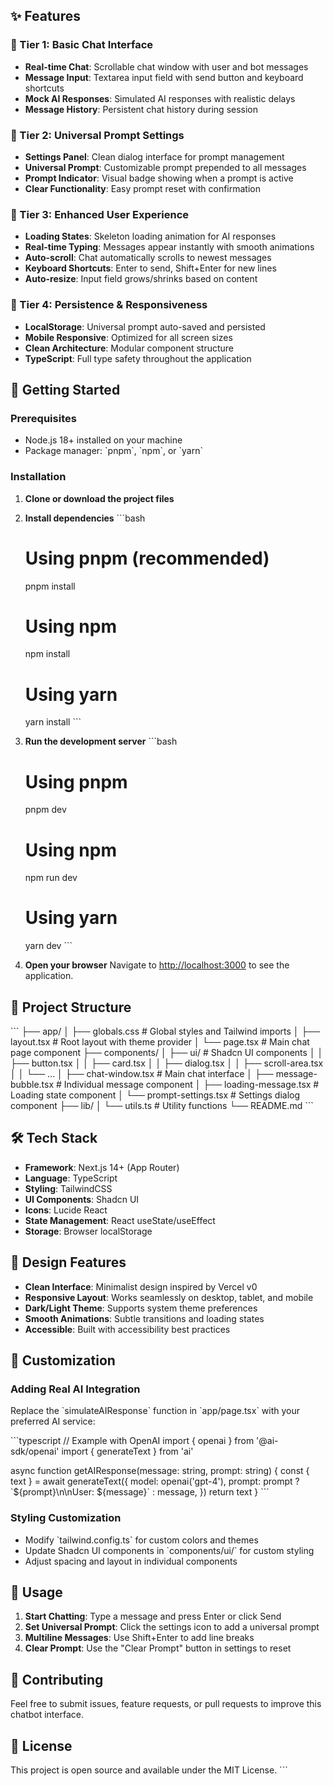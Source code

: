 ## ✨ Features

### 🔹 Tier 1: Basic Chat Interface

- **Real-time Chat**: Scrollable chat window with user and bot messages
- **Message Input**: Textarea input field with send button and keyboard shortcuts
- **Mock AI Responses**: Simulated AI responses with realistic delays
- **Message History**: Persistent chat history during session

### 🔹 Tier 2: Universal Prompt Settings

- **Settings Panel**: Clean dialog interface for prompt management
- **Universal Prompt**: Customizable prompt prepended to all messages
- **Prompt Indicator**: Visual badge showing when a prompt is active
- **Clear Functionality**: Easy prompt reset with confirmation

### 🔹 Tier 3: Enhanced User Experience

- **Loading States**: Skeleton loading animation for AI responses
- **Real-time Typing**: Messages appear instantly with smooth animations
- **Auto-scroll**: Chat automatically scrolls to newest messages
- **Keyboard Shortcuts**: Enter to send, Shift+Enter for new lines
- **Auto-resize**: Input field grows/shrinks based on content

### 🔹 Tier 4: Persistence & Responsiveness

- **LocalStorage**: Universal prompt auto-saved and persisted
- **Mobile Responsive**: Optimized for all screen sizes
- **Clean Architecture**: Modular component structure
- **TypeScript**: Full type safety throughout the application

## 🚀 Getting Started

### Prerequisites

- Node.js 18+ installed on your machine
- Package manager: \`pnpm\`, \`npm\`, or \`yarn\`

### Installation

1. **Clone or download the project files**

2. **Install dependencies**
   \`\`\`bash

   # Using pnpm (recommended)

   pnpm install

   # Using npm

   npm install

   # Using yarn

   yarn install
   \`\`\`

3. **Run the development server**
   \`\`\`bash

   # Using pnpm

   pnpm dev

   # Using npm

   npm run dev

   # Using yarn

   yarn dev
   \`\`\`

4. **Open your browser**
   Navigate to [http://localhost:3000](http://localhost:3000) to see the application.

## 📁 Project Structure

\`\`\`
├── app/
│ ├── globals.css # Global styles and Tailwind imports
│ ├── layout.tsx # Root layout with theme provider
│ └── page.tsx # Main chat page component
├── components/
│ ├── ui/ # Shadcn UI components
│ │ ├── button.tsx
│ │ ├── card.tsx
│ │ ├── dialog.tsx
│ │ ├── scroll-area.tsx
│ │ └── ...
│ ├── chat-window.tsx # Main chat interface
│ ├── message-bubble.tsx # Individual message component
│ ├── loading-message.tsx # Loading state component
│ └── prompt-settings.tsx # Settings dialog component
├── lib/
│ └── utils.ts # Utility functions
└── README.md
\`\`\`

## 🛠️ Tech Stack

- **Framework**: Next.js 14+ (App Router)
- **Language**: TypeScript
- **Styling**: TailwindCSS
- **UI Components**: Shadcn UI
- **Icons**: Lucide React
- **State Management**: React useState/useEffect
- **Storage**: Browser localStorage

## 🎨 Design Features

- **Clean Interface**: Minimalist design inspired by Vercel v0
- **Responsive Layout**: Works seamlessly on desktop, tablet, and mobile
- **Dark/Light Theme**: Supports system theme preferences
- **Smooth Animations**: Subtle transitions and loading states
- **Accessible**: Built with accessibility best practices

## 🔧 Customization

### Adding Real AI Integration

Replace the \`simulateAIResponse\` function in \`app/page.tsx\` with your preferred AI service:

\`\`\`typescript
// Example with OpenAI
import { openai } from '@ai-sdk/openai'
import { generateText } from 'ai'

async function getAIResponse(message: string, prompt: string) {
const { text } = await generateText({
model: openai('gpt-4'),
prompt: prompt ? \`\${prompt}\\n\\nUser: \${message}\` : message,
})
return text
}
\`\`\`

### Styling Customization

- Modify \`tailwind.config.ts\` for custom colors and themes
- Update Shadcn UI components in \`components/ui/\` for custom styling
- Adjust spacing and layout in individual components

## 📱 Usage

1. **Start Chatting**: Type a message and press Enter or click Send
2. **Set Universal Prompt**: Click the settings icon to add a universal prompt
3. **Multiline Messages**: Use Shift+Enter to add line breaks
4. **Clear Prompt**: Use the "Clear Prompt" button in settings to reset

## 🤝 Contributing

Feel free to submit issues, feature requests, or pull requests to improve this chatbot interface.

## 📄 License

This project is open source and available under the MIT License.
\`\`\`
